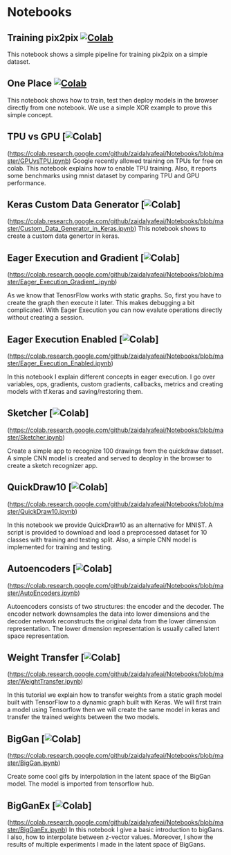 # Notebooks

## Training pix2pix [![Colab](https://colab.research.google.com/assets/colab-badge.svg)](https://colab.research.google.com/github/zaidalyafeai/Notebooks/blob/master/tf_pix2pix.ipynb) 

This notebook shows a simple pipeline for training pix2pix on a simple dataset.

## One Place [![Colab](https://colab.research.google.com/assets/colab-badge.svg)](https://colab.research.google.com/github/zaidalyafeai/Notebooks/blob/master/ONePlace.ipynb)

This notebook shows how to train, test then deploy models in the browser directly from one notebook. We use a simple XOR example to prove this simple concept.


## TPU vs GPU [![Colab](https://colab.research.google.com/assets/colab-badge.svg)]
(https://colab.research.google.com/github/zaidalyafeai/Notebooks/blob/master/GPUvsTPU.ipynb)
Google recently allowed training on TPUs for free on colab. This notebook explains how to enable TPU training. Also, it reports some benchmarks using mnist dataset by comparing TPU and GPU performance.

## Keras Custom Data Generator [![Colab](https://colab.research.google.com/assets/colab-badge.svg)]
(https://colab.research.google.com/github/zaidalyafeai/Notebooks/blob/master/Custom_Data_Generator_in_Keras.ipynb)
This notebook shows to create a custom data genertor in keras.

## Eager Execution and Gradient [![Colab](https://colab.research.google.com/assets/colab-badge.svg)]
(https://colab.research.google.com/github/zaidalyafeai/Notebooks/blob/master/Eager_Execution_Gradient_.ipynb)

As we know that TenosrFlow works with static graphs. So, first you have to create the graph then execute it later. This makes debugging a bit complicated. With Eager Execution you can now evalute operations directly without creating a session. 

## Eager Execution Enabled [![Colab](https://colab.research.google.com/assets/colab-badge.svg)]
(https://colab.research.google.com/github/zaidalyafeai/Notebooks/blob/master/Eager_Execution_Enabled.ipynb)

In this notebook I explain different concepts in eager execution. I go over variables, ops, gradients, custom gradients, callbacks, metrics and creating models with tf.keras and saving/restoring them. 

## Sketcher [![Colab](https://colab.research.google.com/assets/colab-badge.svg)]
(https://colab.research.google.com/github/zaidalyafeai/Notebooks/blob/master/Sketcher.ipynb)

Create a simple app to recognize 100 drawings from the quickdraw dataset. A simple CNN model is created and served to deoploy in the browser to create a sketch recognizer app. 

## QuickDraw10 [![Colab](https://colab.research.google.com/assets/colab-badge.svg)]
(https://colab.research.google.com/github/zaidalyafeai/Notebooks/blob/master/QuickDraw10.ipynb)

In this notebook we provide QuickDraw10 as an alternative for MNIST. A script is provided to download and load a preprocessed dataset for 10 classes with training and testing split. Also, a simple CNN model is implemented for training and testing. 

## Autoencoders [![Colab](https://colab.research.google.com/assets/colab-badge.svg)]
(https://colab.research.google.com/github/zaidalyafeai/Notebooks/blob/master/AutoEncoders.ipynb)

Autoencoders consists of two structures: the encoder and the decoder. The encoder network downsamples the data into lower dimensions and the decoder network reconstructs the original data from the lower dimension representation. The lower dimension representation is usually called latent space representation. 

## Weight Transfer [![Colab](https://colab.research.google.com/assets/colab-badge.svg)]
(https://colab.research.google.com/github/zaidalyafeai/Notebooks/blob/master/WeightTransfer.ipynb)

In this tutorial we explain how to transfer weights from a static graph model built with TensorFlow to a dynamic graph built with Keras. We will first train a model using Tensorflow then we will create the same model in keras and transfer the trained weights between the two models. 

## BigGan [![Colab](https://colab.research.google.com/assets/colab-badge.svg)]
(https://colab.research.google.com/github/zaidalyafeai/Notebooks/blob/master/BigGan.ipynb)

Create some cool gifs by interpolation in the latent space of the BigGan model. The model is imported from tensorflow hub. 

## BigGanEx [![Colab](https://colab.research.google.com/assets/colab-badge.svg)]
(https://colab.research.google.com/github/zaidalyafeai/Notebooks/blob/master/BigGanEx.ipynb)
In this notebook I give a basic introduction to bigGans. I also, how to interpolate between z-vector values. Moreover, I show the 
results of multiple experiments I made in the latent space of BigGans. 
